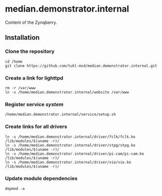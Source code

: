 # median.demonstrator.internal
Content of the Zynqberry. 

## Installation

### Clone the repository

    cd /home
    git clone https://github.com/tukl-msd/median.demonstrator.internal.git
    
### Create a link for lighttpd

    rm -r /var/www
    ln -s /home/median.demonstrator.internal/website /var/www
    
### Register service _system_

    /home/median.demonstrator.internal/service/setup.sh
    
### Create links for all drivers

    ln -s /home/median.demonstrator.internal/driver/fclk/fclk.ko /lib/modules/$(uname -r)/
    ln -s /home/median.demonstrator.internal/driver/stpg/stpg.ko /lib/modules/$(uname -r)/
    ln -s /home/median.demonstrator.internal/driver/pi-cam/pi-cam.ko /lib/modules/$(uname -r)/
    ln -s /home/median.demonstrator.internal/driver/vio/vio.ko /lib/modules/$(uname -r)/
    
### Update module dependencies

    depmod -a
